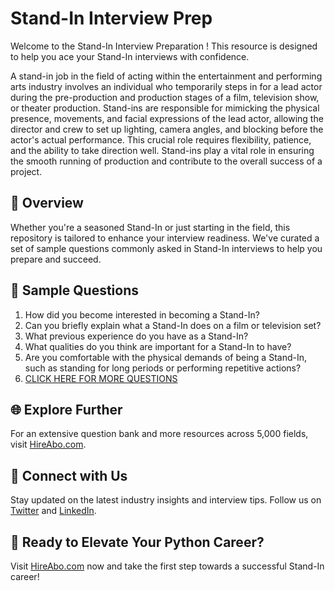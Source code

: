 # Stand-In Interview Prep

Welcome to the Stand-In Interview Preparation ! This resource is designed to help you ace your Stand-In interviews with confidence.

A stand-in job in the field of acting within the entertainment and performing arts industry involves an individual who temporarily steps in for a lead actor during the pre-production and production stages of a film, television show, or theater production. Stand-ins are responsible for mimicking the physical presence, movements, and facial expressions of the lead actor, allowing the director and crew to set up lighting, camera angles, and blocking before the actor's actual performance. This crucial role requires flexibility, patience, and the ability to take direction well. Stand-ins play a vital role in ensuring the smooth running of production and contribute to the overall success of a project.

## 🚀 Overview

Whether you're a seasoned Stand-In or just starting in the field, this repository is tailored to enhance your interview readiness. We've curated a set of sample questions commonly asked in Stand-In interviews to help you prepare and succeed.

## 📝 Sample Questions

1. How did you become interested in becoming a Stand-In?
2. Can you briefly explain what a Stand-In does on a film or television set?
3. What previous experience do you have as a Stand-In?
4. What qualities do you think are important for a Stand-In to have?
5. Are you comfortable with the physical demands of being a Stand-In, such as standing for long periods or performing repetitive actions?
6. [CLICK HERE FOR MORE QUESTIONS](https://hireabo.com/job/16_0_18/StandIn)

## 🌐 Explore Further

For an extensive question bank and more resources across 5,000 fields, visit [HireAbo.com](https://www.hireabo.com).

## 📱 Connect with Us

Stay updated on the latest industry insights and interview tips. Follow us on [Twitter](https://twitter.com/hireabo) and [LinkedIn](https://www.linkedin.com/in/hire-abo-3609972a8/).

## 🚀 Ready to Elevate Your Python Career?

Visit [HireAbo.com](https://www.hireabo.com) now and take the first step towards a successful Stand-In career!